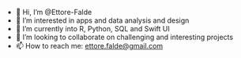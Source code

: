 - 👋 Hi, I’m @Ettore-Falde
- 👀 I’m interested in apps and data analysis and design
- 🌱 I’m currently into R, Python, SQL and Swift UI
- 💞️ I’m looking to collaborate on challenging and interesting projects
- 📫 How to reach me: ettore.falde@gmail.com

<!---
Thore97/Thore97 is a ✨ special ✨ repository because its `README.md` (this file) appears on your GitHub profile.
You can click the Preview link to take a look at your changes.
--->
